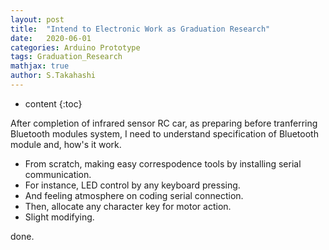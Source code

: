 ```yaml
---
layout: post
title:  "Intend to Electronic Work as Graduation Research"
date:   2020-06-01
categories: Arduino Prototype
tags: Graduation_Research
mathjax: true
author: S.Takahashi
---
```


* content
{:toc}

After completion of infrared sensor RC car, as preparing before tranferring Bluetooth modules system, I need to understand specification of Bluetooth module and, how's it work.
- From scratch, making easy correspodence tools by installing serial communication.
- For instance, LED control by any keyboard pressing.
- And feeling atmosphere on coding serial connection.
- Then, allocate any character key for motor action.
- Slight modifying.

done.